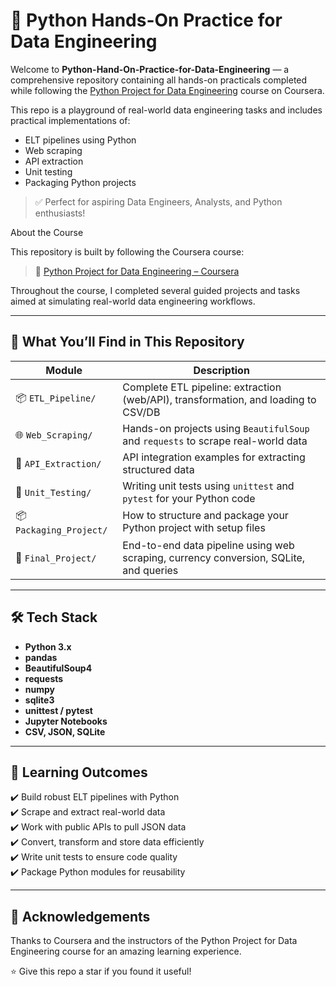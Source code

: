 # 🐍 Python Hands-On Practice for Data Engineering

Welcome to **Python-Hand-On-Practice-for-Data-Engineering** — a comprehensive repository containing all hands-on practicals completed while following the [Python Project for Data Engineering](https://www.coursera.org/learn/python-project-for-data-engineering) course on Coursera.

This repo is a playground of real-world data engineering tasks and includes practical implementations of:
- ELT pipelines using Python
- Web scraping
- API extraction
- Unit testing
- Packaging Python projects

> ✅ Perfect for aspiring Data Engineers, Analysts, and Python enthusiasts!

About the Course

This repository is built by following the Coursera course:
> 🔗 [Python Project for Data Engineering – Coursera](https://www.coursera.org/learn/python-project-for-data-engineering)

Throughout the course, I completed several guided projects and tasks aimed at simulating real-world data engineering workflows.

---

## 🚀 What You’ll Find in This Repository

| Module                    | Description                                                                 |
|--------------------------|-----------------------------------------------------------------------------|
| 📦 `ETL_Pipeline/`        | Complete ETL pipeline: extraction (web/API), transformation, and loading to CSV/DB |
| 🌐 `Web_Scraping/`        | Hands-on projects using `BeautifulSoup` and `requests` to scrape real-world data |
| 🔗 `API_Extraction/`      | API integration examples for extracting structured data                    |
| 🧪 `Unit_Testing/`        | Writing unit tests using `unittest` and `pytest` for your Python code      |
| 📦 `Packaging_Project/`   | How to structure and package your Python project with setup files          |
| 📝 `Final_Project/`       | End-to-end data pipeline using web scraping, currency conversion, SQLite, and queries |

---

## 🛠️ Tech Stack

- **Python 3.x**
- **pandas**
- **BeautifulSoup4**
- **requests**
- **numpy**
- **sqlite3**
- **unittest / pytest**
- **Jupyter Notebooks**
- **CSV, JSON, SQLite**

---

## 🧪 Learning Outcomes

✔️ Build robust ELT pipelines with Python  
✔️ Scrape and extract real-world data  
✔️ Work with public APIs to pull JSON data  
✔️ Convert, transform and store data efficiently  
✔️ Write unit tests to ensure code quality  
✔️ Package Python modules for reusability  

---

## 🙌 Acknowledgements

Thanks to Coursera and the instructors of the Python Project for Data Engineering course for an amazing learning experience.

⭐ Give this repo a star if you found it useful!



